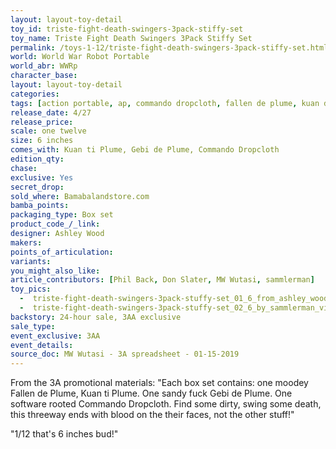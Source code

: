 ```yaml
---
layout: layout-toy-detail 
toy_id: triste-fight-death-swingers-3pack-stiffy-set
toy_name: Triste Fight Death Swingers 3Pack Stiffy Set
permalink: /toys-1-12/triste-fight-death-swingers-3pack-stiffy-set.html
world: World War Robot Portable
world_abr: WWRp
character_base: 
layout: layout-toy-detail
categories: 
tags: [action portable, ap, commando dropcloth, fallen de plume, kuan de plume, one sandy fuck, gebi de plume, 3-way, 3-pack, threeway, three pack, 3P, red, yellow, green, 5] 
release_date: 4/27
release_price:  
scale: one twelve
size: 6 inches
comes_with: Kuan ti Plume, Gebi de Plume, Commando Dropcloth
edition_qty: 
chase: 
exclusive: Yes
secret_drop: 
sold_where: Bamabalandstore.com
bamba_points: 
packaging_type: Box set
product_code_/_link: 
designer: Ashley Wood
makers: 
points_of_articulation: 
variants: 
you_might_also_like: 
article_contributors: [Phil Back, Don Slater, MW Wutasi, sammlerman]
toy_pics: 
  -  triste-fight-death-swingers-3pack-stuffy-set_01_6_from_ashley_wood.jpg
  -  triste-fight-death-swingers-3pack-stuffy-set_02_6_by_sammlerman_via_ebay.jpg
backstory: 24-hour sale, 3AA exclusive
sale_type: 
event_exclusive: 3AA
event_details: 
source_doc: MW Wutasi - 3A spreadsheet - 01-15-2019
---
```

From the 3A promotional materials:
"Each box set contains: one moodey Fallen de Plume, Kuan ti Plume. One sandy fuck Gebi de Plume. One software rooted Commando Dropcloth. Find some dirty, swing some death, this threeway ends with blood on the their faces, not the other stuff!"

"1/12 that's 6 inches bud!"